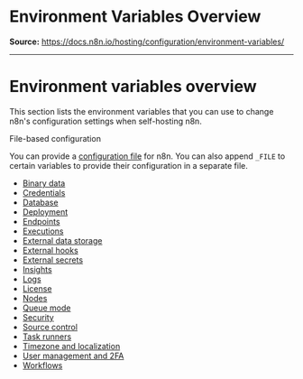 # Environment Variables Overview

**Source:** https://docs.n8n.io/hosting/configuration/environment-variables/

---

# Environment variables overview

This section lists the environment variables that you can use to change n8n's configuration settings when self-hosting n8n.

File-based configuration

You can provide a [configuration file](../configuration-methods/) for n8n. You can also append `_FILE` to certain variables to provide their configuration in a separate file.

- [Binary data](/hosting/configuration/environment-variables/binary-data/)
- [Credentials](/hosting/configuration/environment-variables/credentials/)
- [Database](/hosting/configuration/environment-variables/database/)
- [Deployment](/hosting/configuration/environment-variables/deployment/)
- [Endpoints](/hosting/configuration/environment-variables/endpoints/)
- [Executions](/hosting/configuration/environment-variables/executions/)
- [External data storage](/hosting/configuration/environment-variables/external-data-storage/)
- [External hooks](/hosting/configuration/environment-variables/external-hooks/)
- [External secrets](/hosting/configuration/environment-variables/external-secrets/)
- [Insights](/hosting/configuration/environment-variables/insights/)
- [Logs](/hosting/configuration/environment-variables/logs/)
- [License](/hosting/configuration/environment-variables/licenses/)
- [Nodes](/hosting/configuration/environment-variables/nodes/)
- [Queue mode](/hosting/configuration/environment-variables/queue-mode/)
- [Security](/hosting/configuration/environment-variables/security/)
- [Source control](/hosting/configuration/environment-variables/source-control/)
- [Task runners](/hosting/configuration/environment-variables/task-runners/)
- [Timezone and localization](/hosting/configuration/environment-variables/timezone-localization/)
- [User management and 2FA](/hosting/configuration/environment-variables/user-management-smtp-2fa/)
- [Workflows](/hosting/configuration/environment-variables/workflows/)
